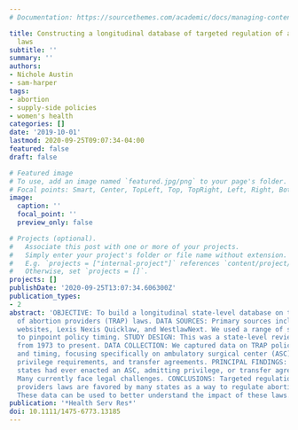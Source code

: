 ```yaml
---
# Documentation: https://sourcethemes.com/academic/docs/managing-content/

title: Constructing a longitudinal database of targeted regulation of abortion providers
  laws
subtitle: ''
summary: ''
authors:
- Nichole Austin
- sam-harper
tags:
- abortion
- supply-side policies
- women's health
categories: []
date: '2019-10-01'
lastmod: 2020-09-25T09:07:34-04:00
featured: false
draft: false

# Featured image
# To use, add an image named `featured.jpg/png` to your page's folder.
# Focal points: Smart, Center, TopLeft, Top, TopRight, Left, Right, BottomLeft, Bottom, BottomRight.
image:
  caption: ''
  focal_point: ''
  preview_only: false

# Projects (optional).
#   Associate this post with one or more of your projects.
#   Simply enter your project's folder or file name without extension.
#   E.g. `projects = ["internal-project"]` references `content/project/deep-learning/index.md`.
#   Otherwise, set `projects = []`.
projects: []
publishDate: '2020-09-25T13:07:34.606300Z'
publication_types:
- 2
abstract: 'OBJECTIVE: To build a longitudinal state-level database on targeted regulation
  of abortion providers (TRAP) laws. DATA SOURCES: Primary sources included state
  websites, Lexis Nexis Quicklaw, and WestlawNext. We used a range of secondary sources
  to pinpoint policy timing. STUDY DESIGN: This was a state-level review of TRAP shifts
  from 1973 to present. DATA COLLECTION: We captured data on TRAP policy activity
  and timing, focusing specifically on ambulatory surgical center (ASC) laws, admitting
  privilege requirements, and transfer agreements. PRINCIPAL FINDINGS: Twenty-five
  states had ever enacted an ASC, admitting privilege, or transfer agreement law.
  Many currently face legal challenges. CONCLUSIONS: Targeted regulation of abortion
  providers laws are favored by many states as a way to regulate abortion provision.
  These data can be used to better understand the impact of these laws.'
publication: '*Health Serv Res*'
doi: 10.1111/1475-6773.13185
---
```

